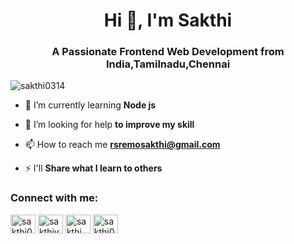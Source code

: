 <h1 align="center">Hi 👋, I'm Sakthi</h1>
<h3 align="center">A Passionate Frontend Web Development from India,Tamilnadu,Chennai</h3>

<p align="left"> <img src="https://komarev.com/ghpvc/?username=sakthi0314&label=Profile%20views&color=0e75b6&style=flat" alt="sakthi0314" /> </p>

- 🌱 I’m currently learning **Node js**

- 🤝 I’m looking for help **to improve my skill**

- 📫 How to reach me **rsremosakthi@gmail.com**

- ⚡ I'll **Share what I learn to others**

<h3 align="left">Connect with me:</h3>
<p align="left">
<a href="https://twitter.com/sakthi06658654" target="blank"><img align="center" src="https://cdn.jsdelivr.net/npm/simple-icons@3.0.1/icons/twitter.svg" alt="sakthi06658654" height="30" width="40" padding="10px"/></a>
<a href="https://linkedin.com/in/sakthivel-s-b8921a1ab" target="blank"><img align="center" src="https://cdn.jsdelivr.net/npm/simple-icons@3.0.1/icons/linkedin.svg" alt="sakthivel-s-b8921a1ab" height="30" width="40"  padding="10px"/></a>
<a href="https://fb.com/sakthi.gowri.52" target="blank"><img align="center" src="https://cdn.jsdelivr.net/npm/simple-icons@3.0.1/icons/facebook.svg" alt="sakthi.gowri.52" height="30" width="40"  padding="10px"/></a>
<a href="https://instagram.com/sakthi0308" target="blank"><img align="center" src="https://cdn.jsdelivr.net/npm/simple-icons@3.0.1/icons/instagram.svg" alt="sakthi0308" height="30" width="40"  padding="10px"/></a>
</p>
